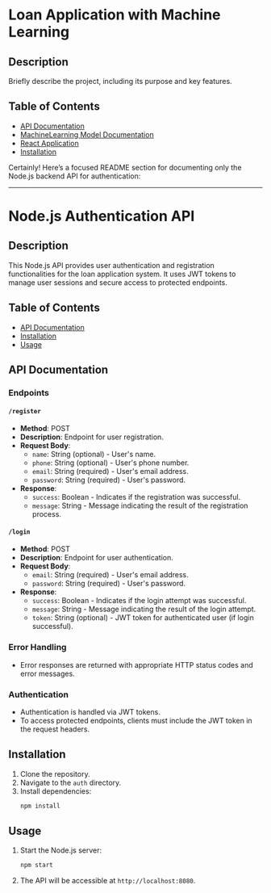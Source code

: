 #  Loan Application with Machine Learning

## Description

Briefly describe the project, including its purpose and key features.

## Table of Contents

- [API Documentation](#api-documentation)
- [MachineLearning Model Documentation](#MachineLearning-Model-Documentation)
- [React Application](#react-application)
- [Installation](#installation)

Certainly! Here’s a focused README section for documenting only the Node.js backend API for authentication:

---

# Node.js Authentication API

## Description

This Node.js API provides user authentication and registration functionalities for the loan application system. It uses JWT tokens to manage user sessions and secure access to protected endpoints.

## Table of Contents

- [API Documentation](#api-documentation)
- [Installation](#installation)
- [Usage](#usage)


## API Documentation

### Endpoints

#### `/register`

- **Method**: POST
- **Description**: Endpoint for user registration.
- **Request Body**:
  - `name`: String (optional) - User's name.
  - `phone`: String (optional) - User's phone number.
  - `email`: String (required) - User's email address.
  - `password`: String (required) - User's password.
- **Response**:
  - `success`: Boolean - Indicates if the registration was successful.
  - `message`: String - Message indicating the result of the registration process.

#### `/login`

- **Method**: POST
- **Description**: Endpoint for user authentication.
- **Request Body**:
  - `email`: String (required) - User's email address.
  - `password`: String (required) - User's password.
- **Response**:
  - `success`: Boolean - Indicates if the login attempt was successful.
  - `message`: String - Message indicating the result of the login attempt.
  - `token`: String (optional) - JWT token for authenticated user (if login successful).

### Error Handling

- Error responses are returned with appropriate HTTP status codes and error messages.

### Authentication

- Authentication is handled via JWT tokens.
- To access protected endpoints, clients must include the JWT token in the request headers.

## Installation

1. Clone the repository.
2. Navigate to the `auth` directory.
3. Install dependencies:
   ```bash
   npm install
   ```

## Usage

1. Start the Node.js server:
   ```bash
   npm start
   ```
2. The API will be accessible at `http://localhost:8080`.



